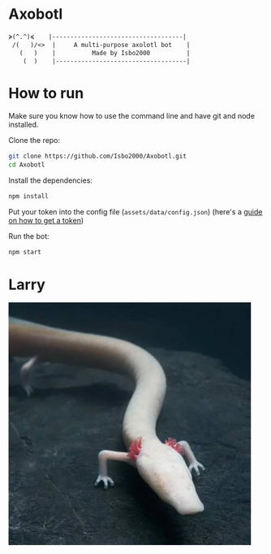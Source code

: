 # Axobotl

```
≽(^.^)≼    |------------------------------------|
 /(   )/<>  |     A multi-purpose axolotl bot    |
   (   )    |          Made by Isbo2000          |
    (  )    |------------------------------------|
```

# How to run

Make sure you know how to use the command line and have git and node installed.

Clone the repo:

```sh
git clone https://github.com/Isbo2000/Axobotl.git
cd Axobotl
```

Install the dependencies:

```sh
npm install
```

Put your token into the config file (`assets/data/config.json`) (here's a [guide on how to get a token](https://github.com/reactiflux/discord-irc/wiki/Creating-a-discord-bot-&-getting-a-token))

Run the bot:

```sh
npm start
```

# Larry

![Larry](assets/imagecommands/larry/Larry.png)
